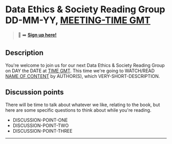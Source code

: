 # Data Ethics & Society Reading Group DD-MM-YY, [MEETING-TIME GMT](LINK-TO-TIMEDATE)

<!-- 
TODO:
- [ ] Change to a new branch (e.g. MM-YY-session)
- [ ] Remove sign up link from previous session
- [ ] Copy this template to Sessions/YEAR/MM-YY-session.md (put in actual year + date)
- [ ] Put in the Event time on: https://www.timeanddate.com/worldclock/fixedform.html and copy result to LINK-TO-TIMEDATE
- [ ] Change all ALL-CAPS placeholders in this form
- [ ] Add link to the new file in SESSIONS.md
- [ ] Update the main Readme.md with information about the next session.
- [ ] Pull request!
- [ ] Create the shareable event invite and copy and paste this info over
- [ ] Maybe tweet it? #DSEthicsGroup #GovDataScience

Usual time 12:00-13:00
-->

> 📝 :arrow_right: [**Sign up here!**](LINK-TO-SIGNUP)

## Description

You're welcome to join us for our next Data Ethics & Society Reading Group on DAY the DATE at [TIME GMT](LINK-TO-TIMEDATE). This time we're going to WATCH/READ [NAME OF CONTENT](LINK-TO-CONTENT) by AUTHOR(S), which VERY-SHORT-DESCRIPTION.

## Discussion points

There will be time to talk about whatever we like, relating to the book, but here are some specific questions to think about while you're reading.

- DISCUSSION-POINT-ONE
- DISCUSSION-POINT-TWO
- DISCUSSION-POINT-THREE

---

<!--

## Meeting notes

### Who came
Number of people:

### What did we think?
Notes here!
Shall we email the author? If so, who'll send the email?

-->
